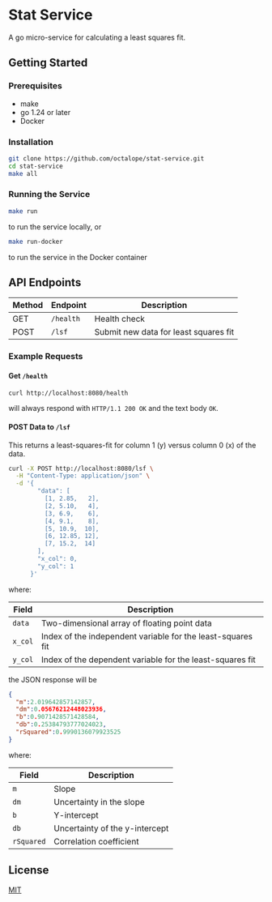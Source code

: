 # Stat Service

A go micro-service for calculating a least squares fit.

## Getting Started

### Prerequisites

- make
- go 1.24 or later
- Docker

### Installation

```bash
git clone https://github.com/octalope/stat-service.git
cd stat-service
make all
```

### Running the Service

```bash
make run
```

to run the service locally, or

```bash
make run-docker
```

to run the service in the Docker container

## API Endpoints

| Method | Endpoint         | Description                           |
|--------|------------------|---------------------------------------|
| GET    | `/health`        | Health check                          |
| POST   | `/lsf`           | Submit new data for least squares fit |

### Example Requests

#### Get `/health`

```bash
curl http://localhost:8080/health
```

will always respond with `HTTP/1.1 200 OK` and the text body `OK`.

#### POST Data to `/lsf`

This returns a least-squares-fit for column 1 (y) versus column 0 (x) of the data.

```bash
curl -X POST http://localhost:8080/lsf \
  -H "Content-Type: application/json" \
  -d '{ 
        "data": [
          [1, 2.85,   2],
          [2, 5.10,   4],
          [3, 6.9,    6],
          [4, 9.1,    8],
          [5, 10.9,  10],
          [6, 12.85, 12],
          [7, 15.2,  14]
        ], 
        "x_col": 0,
        "y_col": 1 
      }'
```

where:

| Field   | Description                                                      |
|---------|------------------------------------------------------------------|
| `data`  | Two-dimensional array of floating point data                     |
| `x_col` | Index of the independent variable for the least-squares fit      |
| `y_col` | Index of the dependent variable for the least-squares fit        |

the JSON response will be

```json
{
  "m":2.019642857142857,
  "dm":0.05676212448023936,
  "b":0.9071428571428584,
  "db":0.25384793777024023,
  "rSquared":0.9990136079923525
}  
```

where:

| Field     | Description                          |
|-----------|--------------------------------------|
| `m`       | Slope                                |
| `dm`      | Uncertainty in the slope             |
| `b`       | Y-intercept                          |
| `db`      | Uncertainty of the y-intercept       |
| `rSquared`| Correlation coefficient              |

## License

[MIT](./LICENSE.md)
